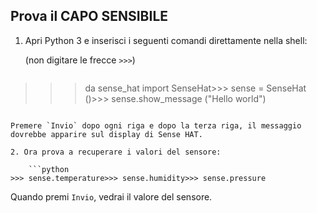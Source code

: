 ## Prova il CAPO SENSIBILE

1. Apri Python 3 e inserisci i seguenti comandi direttamente nella shell:
    
    (non digitare le frecce `>>>`)
    
    ```python
>>> da sense_hat import SenseHat>>> sense = SenseHat ()>>> sense.show_message ("Hello world")
```

Premere `Invio` dopo ogni riga e dopo la terza riga, il messaggio dovrebbe apparire sul display di Sense HAT.

2. Ora prova a recuperare i valori del sensore:
    
    ```python
>>> sense.temperature>>> sense.humidity>>> sense.pressure
```

Quando premi `Invio`, vedrai il valore del sensore.